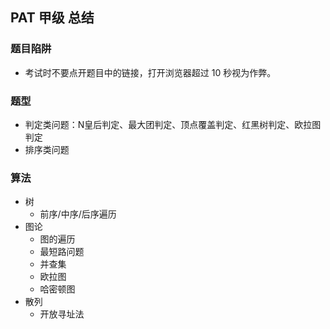 ## PAT 甲级 总结

### 题目陷阱

- 考试时不要点开题目中的链接，打开浏览器超过 10 秒视为作弊。

### 题型

- 判定类问题：N皇后判定、最大团判定、顶点覆盖判定、红黑树判定、欧拉图判定
- 排序类问题

### 算法

- 树
    - 前序/中序/后序遍历
- 图论
    - 图的遍历
    - 最短路问题
    - 并查集
    - 欧拉图
    - 哈密顿图
- 散列
    - 开放寻址法
